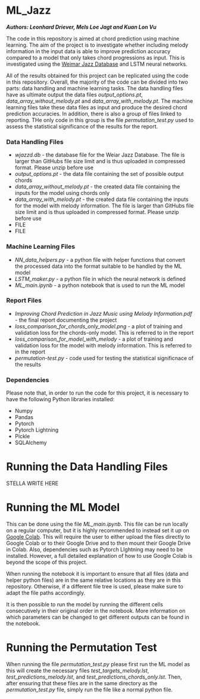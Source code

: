 # ML_Jazz

***Authors: Leonhard Driever, Mels Loe Jagt and Kuan Lon Vu***

The code in this repository is aimed at chord prediction using machine learning. The aim of the project is to investigate whether including melody information in the input data is able to improve prediction accuracy compared to a model that only takes chord progressions as input. This is investigated using the [Weimar Jazz Database](https://jazzomat.hfm-weimar.de/dbformat/dboverview.html) and LSTM neural networks.

All of the results obtained for this project can be replicated using the code in this repository. Overall, the majority of the code can be divided into two parts: data handling and machine learning tasks. The data handling files have as ultimate output the data files *output_options.pt*, *data_array_without_melody.pt* and *data_array_with_melody.pt*. The machine learning files take these data files as input and produce the desired chord prediction accuracies. In addition, there is also a group of files linked to reporting. THe only code in this group is the file *permutation_test.py* used to assess the statistical significance of the results for the report.

### Data Handling Files
- *wjazzd.db* - the database file for the Weiar Jazz Database. The file is larger than GitHubs file size limit and is thus uploaded in compressed format. Please unzip before use
- *output_options.pt* - the data file containing the set of possible output chords
- *data_array_without_melody.pt* - the created data file containing the inputs for the model using chords only
- *data_array_with_melody.pt* - the created data file containing the inputs for the model with melody information. The file is larger than GitHubs file size limit and is thus uploaded in compressed format. Please unzip before use
- FILE
- FILE

### Machine Learning Files
- *NN_data_helpers.py* - a python file with helper functions that convert the processed data into the format suitable to be handled by the ML model
- *LSTM_maker.py* - a python file in which the neural network is defined
- *ML_main.ipynb* - a python notebook that is used to run the ML model

### Report Files
- *Improving Chord Prediction in Jazz Music using Melody Information.pdf* - the final report documenting the project
- *loss_comparison_for_chords_only_model.png* - a plot of training and validation loss for the chords-only model. This is referred to in the report
- *loss_comparison_for_model_with_melody* - a plot of training and validation loss for the model with melody information. This is referred to in the report
- *permutation-test.py* - code used for testing the statistical significnace of the results

### Dependencies
Please note that, in order to run the code for this project, it is necessary to have the following Python libraries installed:
- Numpy
- Pandas
- Pytorch
- Pytorch Lightning
- Pickle
- SQLAlchemy

# Running the Data Handling Files
STELLA WRITE HERE

# Running the ML Model
This can be done using the file *ML_main.ipynb*. This file can be run locally on a regular computer, but it is highly recommended to instead set it up on [Google Colab](https://colab.research.google.com/). This will require the user to either upload the files directly to Google Colab or to their Google Drive and to then mount their Google Drive in Colab. Also, dependencies such as Pytorch LIghtning may need to be installed. However, a full detailed explanation of how to use Google Colab is beyond the scope of this project.

When running the notebook it is important to ensure that all files (data and helper python files) are in the same relative locations as they are in this repository. Otherwise, if a different file tree is used, please make sure to adapt the file paths accordingly.

It is then possible to run the model by running the different cells consecutively in their original order in the notebook. More information on which parameters can be changed to get different outputs can be found in the notebook.

# Running the Permutation Test
When running the file *permutation_test.py* please first run the ML model as this will create the necessary files *test_targets_melody.lst*, *test_predictions_melody.lst*, and *test_predictions_chords_only.lst*. Then, after ensuring that these files are in the same directory as the *permutation_test.py* file, simply run the file like a normal python file.
